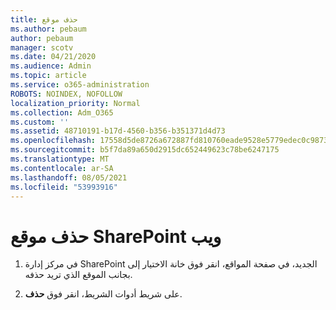 ```yaml
---
title: حذف موقع
ms.author: pebaum
author: pebaum
manager: scotv
ms.date: 04/21/2020
ms.audience: Admin
ms.topic: article
ms.service: o365-administration
ROBOTS: NOINDEX, NOFOLLOW
localization_priority: Normal
ms.collection: Adm_O365
ms.custom: ''
ms.assetid: 48710191-b17d-4560-b356-b351371d4d73
ms.openlocfilehash: 17558d5de8726a672887fd810760eade9528e5779edec0c98735df17d1e5ccc3
ms.sourcegitcommit: b5f7da89a650d2915dc652449623c78be6247175
ms.translationtype: MT
ms.contentlocale: ar-SA
ms.lasthandoff: 08/05/2021
ms.locfileid: "53993916"
---
```

# <a name="delete-a-sharepoint-site"></a>حذف موقع SharePoint ويب

1. في مركز إدارة SharePoint الجديد، في صفحة المواقع، انقر فوق خانة الاختيار إلى بجانب الموقع الذي تريد حذفه.
    
2. على شريط أدوات الشريط، انقر فوق **حذف**.
    

